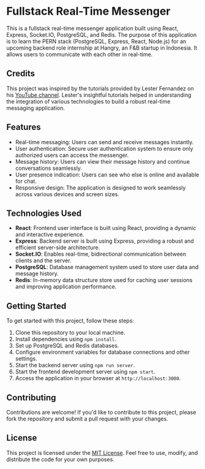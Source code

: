 # Fullstack Real-Time Messenger

This is a fullstack real-time messenger application built using React, Express, Socket.IO, PostgreSQL, and Redis. The purpose of this application is to learn the PERN stack (PostgreSQL, Express, React, Node.js) for an upcoming backend role internship at Hangry, an F&B startup in Indonesia. It allows users to communicate with each other in real-time.

## Credits

This project was inspired by the tutorials provided by Lester Fernandez on his [YouTube channel](https://www.youtube.com/@LesterFernandezIO). Lester's insightful tutorials helped in understanding the integration of various technologies to build a robust real-time messaging application.

## Features

- Real-time messaging: Users can send and receive messages instantly.
- User authentication: Secure user authentication system to ensure only authorized users can access the messenger.
- Message history: Users can view their message history and continue conversations seamlessly.
- User presence indication: Users can see who else is online and available for chat.
- Responsive design: The application is designed to work seamlessly across various devices and screen sizes.

## Technologies Used

- **React**: Frontend user interface is built using React, providing a dynamic and interactive experience.
- **Express**: Backend server is built using Express, providing a robust and efficient server-side architecture.
- **Socket.IO**: Enables real-time, bidirectional communication between clients and the server.
- **PostgreSQL**: Database management system used to store user data and message history.
- **Redis**: In-memory data structure store used for caching user sessions and improving application performance.

## Getting Started

To get started with this project, follow these steps:

1. Clone this repository to your local machine.
2. Install dependencies using `npm install`.
3. Set up PostgreSQL and Redis databases.
4. Configure environment variables for database connections and other settings.
5. Start the backend server using `npm run server`.
6. Start the frontend development server using `npm start`.
7. Access the application in your browser at `http://localhost:3000`.

## Contributing

Contributions are welcome! If you'd like to contribute to this project, please fork the repository and submit a pull request with your changes.

## License

This project is licensed under the [MIT License](LICENSE). Feel free to use, modify, and distribute the code for your own purposes.
